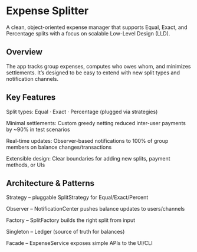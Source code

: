 # Expense Splitter

A clean, object-oriented expense manager that supports Equal, Exact, and Percentage splits with a focus on scalable Low-Level Design (LLD).

## Overview

The app tracks group expenses, computes who owes whom, and minimizes settlements. It’s designed to be easy to extend with new split types and notification channels.

## Key Features

Split types: Equal · Exact · Percentage (plugged via strategies)

Minimal settlements: Custom greedy netting reduced inter-user payments by ~90% in test scenarios

Real-time updates: Observer-based notifications to 100% of group members on balance changes/transactions

Extensible design: Clear boundaries for adding new splits, payment methods, or UIs

## Architecture & Patterns

Strategy – pluggable SplitStrategy for Equal/Exact/Percent

Observer – NotificationCenter pushes balance updates to users/channels

Factory – SplitFactory builds the right split from input

Singleton – Ledger (source of truth for balances)

Facade – ExpenseService exposes simple APIs to the UI/CLI

